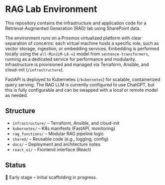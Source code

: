 # RAG Lab Environment

This repository contains the infrastructure and application code for a Retrieval-Augmented Generation (RAG) lab using SharePoint data.

The environment runs on a Proxmox virtualized platform with clear separation of concerns: each virtual machine hosts a specific role, such as vector storage, ingestion, or embedding services. Embedding is performed locally using the `all-MiniLM-L6-v2` model from `sentence-transformers`, running as a dedicated service for performance and modularity. Infrastructure is provisioned and managed via Terraform, Ansible, and cloud-init (`/infrastructure`).

FastAPI is deployed to Kubernetes (`/kubernetes`) for scalable, containerized query serving. The RAG LLM is currently configured to use ChatGPT, but this is fully configurable and can be swapped with a local or remote model as needed.

## Structure

- `infrastructure/` – Terraform, Ansible, and cloud-init
- `kubernetes/` – K8s manifests (FastAPI, monitoring)
- `rag_functions/` – Modular RAG pipeline logic
- `shared/` – Reusable code (e.g., logging, config)
- `docs/` – Deployment and architecture notes
- `react_ui/` – Frontend interface (React)

## Status

🧪 Early stage – initial scaffolding in progress.
